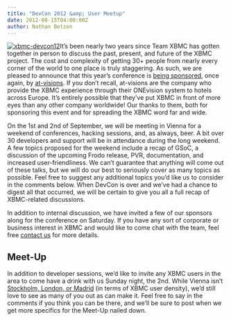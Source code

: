 ```yaml
---
title: "DevCon 2012 &amp; User Meetup"
date: 2012-08-15T04:00:00Z
author: Nathan Betzen
---
```


[![](/images/blog/xbmc-devcon121-300x118.webp "xbmc-devcon12")](/images/blog/xbmc-devcon121.webp)It’s been nearly two years since Team XBMC has gotten together in person to discuss the past, present, and future of the XBMC project. The cost and complexity of getting 30+ people from nearly every corner of the world to one place is truly staggering. As such, we are pleased to announce that this year’s conference is [being sponsored](https://www.at-visions.com/XBMC-conference-in-Vienna.html/ "at-visions invites the XBMC dev conference"), once again, by [at-visions](https://www.at-visions.com/ "at-visions Hotel TV"). If you don’t recall, at-visions are the company who provide the XBMC experience through their ONEvision system to hotels across Europe. It’s entirely possible that they’ve put XBMC in front of more eyes than any other company worldwide! Our thanks to them, both for sponsoring this event and for spreading the XBMC word far and wide.

On the 1st and 2nd of September, we will be meeting in Vienna for a weekend of conferences, hacking sessions, and, as always, beer. A bit over 30 developers and support will be in attendance during the long weekend. A few topics proposed for the weekend include a recap of GSoC, a discussion of the upcoming Frodo release, PVR, documentation, and increased user-friendliness. We can’t guarantee that anything will come out of these talks, but we will do our best to seriously cover as many topics as possible. Feel free to suggest any additional topics you’d like us to consider in the comments below. When DevCon is over and we’ve had a chance to digest all that occurred, we will be certain to give you all a full recap of XBMC-related discussions.

In addition to internal discussion, we have invited a few of our sponsors along for the conference on Saturday. If you have any sort of corporate or business interest in XBMC and would like to come chat with the team, feel free [contact us](https://kodi.wiki/about/contact/ "XBMC Contact Info") for more details.

## Meet-Up

In addition to developer sessions, we’d like to invite any XBMC users in the area to come have a drink with us Sunday night, the 2nd. While Vienna isn’t [Stockholm, London, or Madrid](https://kodi.wiki/natethomas/2011/06/02/xbmc-statistics/ "XBMC User Statistics") (in terms of XBMC user density), we’d still love to see as many of you out as can make it. Feel free to say in the comments if you think you can be there, and we’ll be sure to post when we get more specifics for the Meet-Up nailed down.
